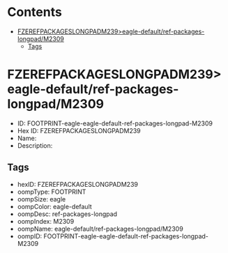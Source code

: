 



Contents
========

* [FZEREFPACKAGESLONGPADM239>eagle-default/ref-packages-longpad/M2309](#fzerefpackageslongpadm239eagle-defaultref-packages-longpadm2309)
	* [Tags](#tags)

# FZEREFPACKAGESLONGPADM239>eagle-default/ref-packages-longpad/M2309

- ID: FOOTPRINT-eagle-eagle-default-ref-packages-longpad-M2309
- Hex ID: FZEREFPACKAGESLONGPADM239
- Name: 
- Description: 

## Tags

- hexID: FZEREFPACKAGESLONGPADM239
- oompType: FOOTPRINT
- oompSize: eagle
- oompColor: eagle-default
- oompDesc: ref-packages-longpad
- oompIndex: M2309
- oompName: eagle-default/ref-packages-longpad/M2309
- oompID: FOOTPRINT-eagle-eagle-default-ref-packages-longpad-M2309
